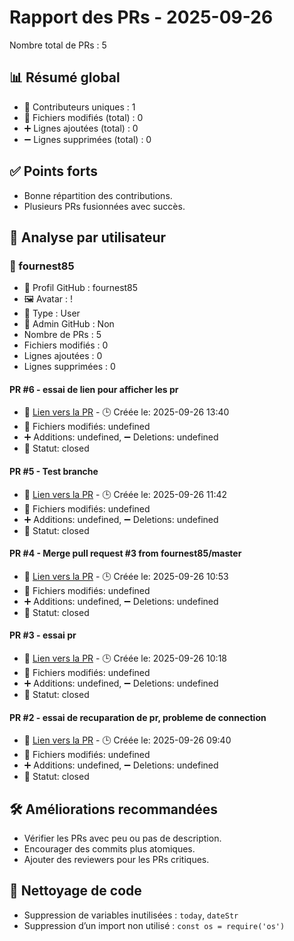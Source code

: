 # Rapport des PRs - 2025-09-26

Nombre total de PRs : 5

## 📊 Résumé global
- 👥 Contributeurs uniques : 1
- 📂 Fichiers modifiés (total) : 0
- ➕ Lignes ajoutées (total) : 0
- ➖ Lignes supprimées (total) : 0

## ✅ Points forts
- Bonne répartition des contributions.
- Plusieurs PRs fusionnées avec succès.

## 👥 Analyse par utilisateur
### 🔹 fournest85
- 👤 Profil GitHub : fournest85
- 🖼️ Avatar : !
- 🧬 Type : User
- 🔐 Admin GitHub : Non
- Nombre de PRs : 5
- Fichiers modifiés : 0
- Lignes ajoutées : 0
- Lignes supprimées : 0

#### PR #6 - essai de lien pour afficher les pr
- 🔗 [Lien vers la PR](undefined)  - 🕒 Créée le: 2025-09-26 13:40 
- 📂 Fichiers modifiés: undefined 
- ➕ Additions: undefined, ➖ Deletions: undefined 
- 📌 Statut: closed 

#### PR #5 - Test branche
- 🔗 [Lien vers la PR](undefined)  - 🕒 Créée le: 2025-09-26 11:42 
- 📂 Fichiers modifiés: undefined 
- ➕ Additions: undefined, ➖ Deletions: undefined 
- 📌 Statut: closed 

#### PR #4 - Merge pull request #3 from fournest85/master
- 🔗 [Lien vers la PR](undefined)  - 🕒 Créée le: 2025-09-26 10:53 
- 📂 Fichiers modifiés: undefined 
- ➕ Additions: undefined, ➖ Deletions: undefined 
- 📌 Statut: closed 

#### PR #3 - essai pr
- 🔗 [Lien vers la PR](undefined)  - 🕒 Créée le: 2025-09-26 10:18 
- 📂 Fichiers modifiés: undefined 
- ➕ Additions: undefined, ➖ Deletions: undefined 
- 📌 Statut: closed 

#### PR #2 - essai de recuparation de pr, probleme de connection
- 🔗 [Lien vers la PR](undefined)  - 🕒 Créée le: 2025-09-26 09:40 
- 📂 Fichiers modifiés: undefined 
- ➕ Additions: undefined, ➖ Deletions: undefined 
- 📌 Statut: closed 

## 🛠️ Améliorations recommandées
- Vérifier les PRs avec peu ou pas de description.
- Encourager des commits plus atomiques.
- Ajouter des reviewers pour les PRs critiques.
## 🧹 Nettoyage de code
- Suppression de variables inutilisées : `today`, `dateStr`
- Suppression d’un import non utilisé : `const os = require('os')`
